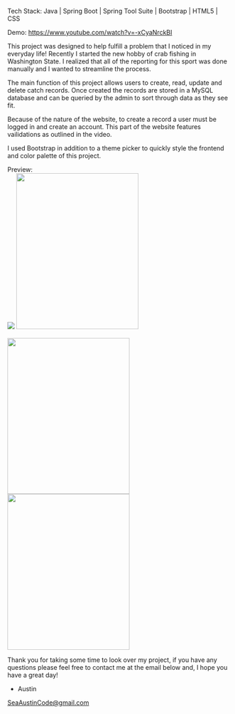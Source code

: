 Tech Stack: 
Java | Spring Boot | Spring Tool Suite | Bootstrap | HTML5 | CSS

Demo: 
https://www.youtube.com/watch?v=-xCyaNrckBI

This project was designed to help fulfill a problem that I noticed in my everyday life! Recently I started the new hobby of crab fishing in Washington State. I realized that all of the reporting for this sport was done manually and I wanted to streamline the process.

The main function of this project allows users to create, read, update and delete catch records. Once created the records are stored in a MySQL database and can be queried by the admin to sort through data as they see fit. 

Because of the nature of the website, to create a record a user must be logged in and create an account. This part of the website features vailidations as outlined in the video. 

I used Bootstrap in addition to a theme picker to quickly style the frontend and color palette of this project. 

Preview: <br>
<img src="https://i.imgur.com/HiENHt1.png" />
<img src="https://i.imgur.com/wXALEvM.png" height="350px" width="275px" /> <br><br>
<img src="https://i.imgur.com/PGNOJ4w.png" height="350px" width="275px" />
<img src="https://i.imgur.com/GKvJ9pz.png" height="350px" width="275px" />

Thank you for taking some time to look over my project, if you have any questions please feel free to contact me at the email below and, I hope you have a great day! 

- Austin

SeaAustinCode@gmail.com
